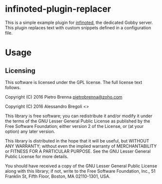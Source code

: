 # infinoted-plugin-replacer

This is a simple example plugin for
[infinoted](https://github.com/gobby/gobby/wiki/Dedicated-Server),
the dedicated Gobby server. This plugin replaces text with custom 
snippets defined in a configuration file.

# Usage


## Licensing

This software is licensed under the GPL license. The full license text
follows.

Copyright (C) 2016 Pietro Brenna <pietrobrenna@zoho.com>

Copyright (C) 2016 Alessandro Bregoli <>

This library is free software; you can redistribute it and/or
modify it under the terms of the GNU Lesser General Public
License as published by the Free Software Foundation; either
version 2 of the License, or (at your option) any later version.

This library is distributed in the hope that it will be useful,
but WITHOUT ANY WARRANTY; without even the implied warranty of
MERCHANTABILITY or FITNESS FOR A PARTICULAR PURPOSE.  See the GNU
Lesser General Public License for more details.

You should have received a copy of the GNU Lesser General Public
License along with this library; if not, write to the Free
Software Foundation, Inc., 51 Franklin St, Fifth Floor, Boston,
MA 02110-1301, USA.
